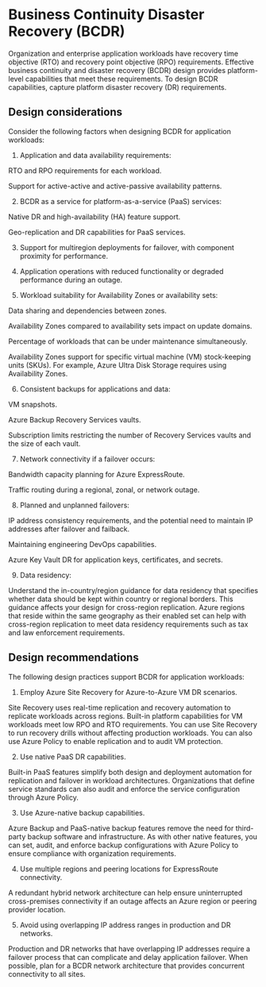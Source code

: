 # Business Continuity Disaster Recovery (BCDR)

Organization and enterprise application workloads have recovery time objective (RTO) and recovery point objective (RPO) requirements. Effective business continuity and disaster recovery (BCDR) design provides platform-level capabilities that meet these requirements. To design BCDR capabilities, capture platform disaster recovery (DR) requirements.

## Design considerations

Consider the following factors when designing BCDR for application workloads:

1) Application and data availability requirements:

RTO and RPO requirements for each workload.

Support for active-active and active-passive availability patterns.

2) BCDR as a service for platform-as-a-service (PaaS) services:

Native DR and high-availability (HA) feature support.

Geo-replication and DR capabilities for PaaS services.

3) Support for multiregion deployments for failover, with component proximity for performance.

4) Application operations with reduced functionality or degraded performance during an outage.

5) Workload suitability for Availability Zones or availability sets:

Data sharing and dependencies between zones.

Availability Zones compared to availability sets impact on update domains.

Percentage of workloads that can be under maintenance simultaneously.

Availability Zones support for specific virtual machine (VM) stock-keeping units (SKUs). For example, Azure Ultra Disk Storage requires using Availability Zones.

6) Consistent backups for applications and data:

VM snapshots.

Azure Backup Recovery Services vaults.

Subscription limits restricting the number of Recovery Services vaults and the size of each vault.

7) Network connectivity if a failover occurs:

Bandwidth capacity planning for Azure ExpressRoute.

Traffic routing during a regional, zonal, or network outage.

8) Planned and unplanned failovers:

IP address consistency requirements, and the potential need to maintain IP addresses after failover and failback.

Maintaining engineering DevOps capabilities.

Azure Key Vault DR for application keys, certificates, and secrets.

9) Data residency:

Understand the in-country/region guidance for data residency that specifies whether data should be kept within country or regional borders. This guidance affects your design for cross-region replication.
Azure regions that reside within the same geography as their enabled set can help with cross-region replication to meet data residency requirements such as tax and law enforcement requirements.

## Design recommendations

The following design practices support BCDR for application workloads:

1) Employ Azure Site Recovery for Azure-to-Azure VM DR scenarios.

Site Recovery uses real-time replication and recovery automation to replicate workloads across regions. Built-in platform capabilities for VM workloads meet low RPO and RTO requirements. You can use Site Recovery to run recovery drills without affecting production workloads. You can also use Azure Policy to enable replication and to audit VM protection.

2) Use native PaaS DR capabilities.

Built-in PaaS features simplify both design and deployment automation for replication and failover in workload architectures. Organizations that define service standards can also audit and enforce the service configuration through Azure Policy.

3) Use Azure-native backup capabilities.

Azure Backup and PaaS-native backup features remove the need for third-party backup software and infrastructure. As with other native features, you can set, audit, and enforce backup configurations with Azure Policy to ensure compliance with organization requirements.

4) Use multiple regions and peering locations for ExpressRoute connectivity.

A redundant hybrid network architecture can help ensure uninterrupted cross-premises connectivity if an outage affects an Azure region or peering provider location.

5) Avoid using overlapping IP address ranges in production and DR networks.

Production and DR networks that have overlapping IP addresses require a failover process that can complicate and delay application failover. When possible, plan for a BCDR network architecture that provides concurrent connectivity to all sites.

